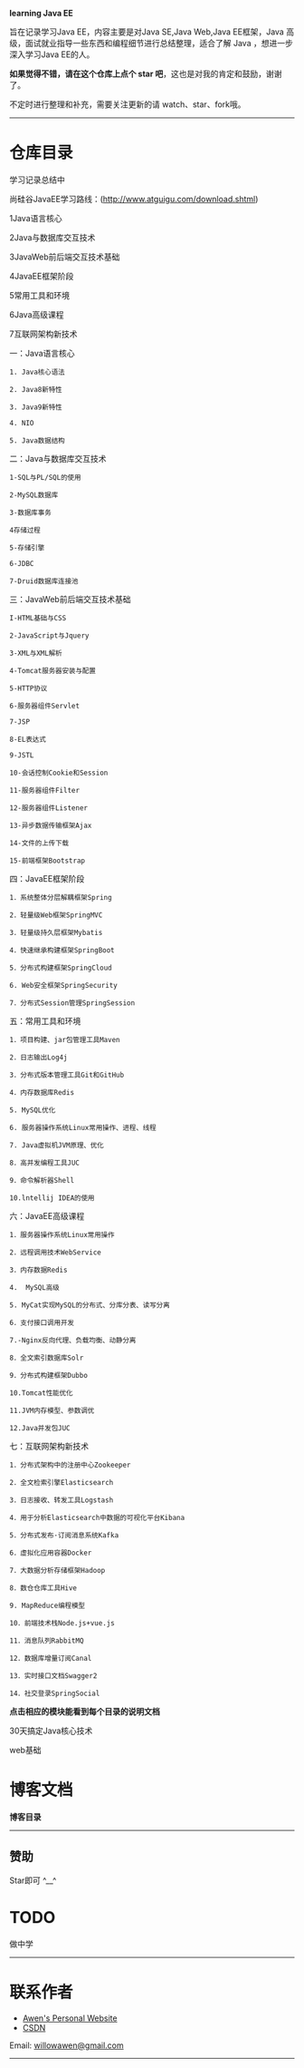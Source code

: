 ﻿ **learning Java EE** 
  
旨在记录学习Java EE，内容主要是对Java SE,Java Web,Java EE框架，Java 高级，面试就业指导一些东西和编程细节进行总结整理，适合了解 Java ，想进一步深入学习Java EE的人。

**如果觉得不错，请在这个仓库上点个 star 吧**，这也是对我的肯定和鼓励，谢谢了。

不定时进行整理和补充，需要关注更新的请 watch、star、fork哦。

-----

# 仓库目录

学习记录总结中

尚硅谷JavaEE学习路线：(http://www.atguigu.com/download.shtml)

1Java语言核心

2Java与数据库交互技术

3JavaWeb前后端交互技术基础

4JavaEE框架阶段

5常用工具和环境

6Java高级课程

7互联网架构新技术

一：Java语言核心

	1. Java核心语法
	
	2. Java8新特性
	
	3. Java9新特性
	
	4. NIO
	
	5. Java数据结构
	
二：Java与数据库交互技术

	1-SQL与PL/SQL的使用

	2-MySQL数据库
	
	3-数据库事务
	
	4存储过程
	
	5-存储引擎

	6-JDBC

	7-Druid数据库连接池

三：JavaWeb前后端交互技术基础

	I-HTML基础与CSS

	2-JavaScript与Jquery

	3-XML与XML解析

	4-Tomcat服务器安装与配置

	5-HTTP协议

	6-服务器组件Servlet

	7-JSP

	8-EL表达式

	9-JSTL

	10-会话控制Cookie和Session

	11-服务器组件Filter

	12-服务器组件Listener

	13-异步数据传输框架Ajax

	14-文件的上传下载

	15-前端框架Bootstrap

四：JavaEE框架阶段

	1．系统整体分层解耦框架Spring

	2．轻量级Web框架SpringMVC

	3．轻量级持久层框架Mybatis

	4．快速继承构建框架SpringBoot

	5．分布式构建框架SpringCloud

	6. Web安全框架SpringSecurity

	7．分布式Session管理SpringSession

五：常用工具和环境

	1．项目构建、jar包管理工具Maven

	2．日志输出Log4j

	3．分布式版本管理工具Git和GitHub

	4．内存数据库Redis

	5. MySQL优化
	
	6. 服务器操作系统Linux常用操作、进程、线程
	
	7. Java虚拟机JVM原理、优化
	
	8．高并发编程工具JUC

	9．命令解析器Shell

	10.lntellij IDEA的使用

六：JavaEE高级课程

	1．服务器操作系统Linux常用操作

	2．远程调用技术WebService

	3．内存数据Redis

	4.  MySQL高级
	
	5. MyCat实现MySQL的分布式、分库分表、读写分离
	
	6．支付接口调用开发

	7.-Nginx反向代理、负载均衡、动静分离

	8．全文索引数据库Solr

	9．分布式构建框架Dubbo

	10.Tomcat性能优化

	11.JVM内存模型、参数调优

	12.Java并发包JUC

七：互联网架构新技术

	1．分布式架构中的注册中心Zookeeper

	2．全文检索引擎Elasticsearch

	3．日志接收、转发工具Logstash

	4．用于分析Elasticsearch中数据的可视化平台Kibana

	5．分布式发布·订阅消息系统Kafka

	6．虚拟化应用容器Docker

	7．大数据分析存储框架Hadoop

	8．数仓仓库工具Hive

	9. MapReduce编程模型
	
	10．前端技术栈Node.js+vue.js

	11．消息队列RabbitMQ

	12．数据库增量订阅Canal

	13．实时接口文档Swagger2

	14．社交登录SpringSocial

**点击相应的模块能看到每个目录的说明文档**


30天搞定Java核心技术

web基础

# 博客文档

**博客目录**

-----


## 赞助

Star即可  ^__^

# TODO

做中学

-----

# 联系作者

- [Awen's Personal Website](没有中)
- [CSDN](https://blog.csdn.net/qq_41569732)

Email: willowawen@gmail.com

-----


